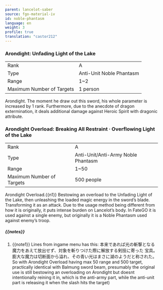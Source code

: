 ```yaml
---
parent: lancelot-saber
source: fgo-material-iv
id: noble-phantasm
language: en
weight: 3
profile: true
translation: "castor212"
---
```


### Arondight: Unfading Light of the Lake

<table>
  <tr><td>Rank</td><td>A</td></tr>
  <tr><td>Type</td><td>Anti-Unit Noble Phantasm</td></tr>
  <tr><td>Range</td><td>1~2</td></tr>
  <tr><td>Maximum Number of Targets</td><td>1 person</td></tr>
</table>

Arondight.
The moment he draw out this sword, his whole parameter is increased by 1 rank.
Furthermore, due to the anecdote of dragon extermination, it deals additional damage against Heroic Spirit with dragonic attribute.

### Arondight Overload: Breaking All Restraint · Overflowing Light of the Lake

<table>
  <tr><td>Rank</td><td>A</td></tr>
  <tr><td>Type</td><td>Anti-Unit/Anti-Army Noble Phantasm</td></tr>
  <tr><td>Range</td><td>1~50</td></tr>
  <tr><td>Maximum Number of Targets</td><td>500 people</td></tr>
</table>

Arondight Overload.{{n1}}
Bestowing an overload to the Unfading Light of the Lake, then unleashing the loaded magic energy in the sword’s blade.
Transforming it as an attack. Due to the usage method being different from how it is originally, it puts intense burden on Lancelot’s body.
In FateGO it is used against a single enemy, but originally it is a Noble Phantasm used against enemy’s troop.

##### {{notes}}

1. {{note1}} Lines from ingame menu has this:
本来であれば光の斬撃となる魔力をあえて放出せず、対象を斬りつけた際に解放する剣技に寄った 宝具。
膨大な魔力は切断面から溢れ、その青い光はまさに湖のようだと称された。
So with Arondight Overload having max 50 range and 500 target, practically identical with Balmung sword beam, presumably the original use is still bestowing an overloading on Arondight but doesnt intentionally reining it in, which is the anti-army part, while the anti-unit part is releasing it when the slash hits the target)

